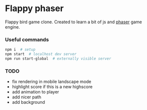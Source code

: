 # Flappy phaser

Flappy bird game clone. Created to learn a bit of js and [phaser](https://phaser.io/) game engine.

### Useful commands
```bash
npm i  # setup
npm start  # localhost dev server
npm run start-global  # externally visible server
```

### TODO
- fix rendering in mobile landscape mode
- highlight score if this is a new highscore
- add animation to player
- add nicer path
- add background
